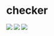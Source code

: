 # checker

<img src="https://github.com/prodan7799/checker/blob/master/screenshots/checker_1.PNG"/>
<img src="https://github.com/prodan7799/checker/blob/master/screenshots/checker_2.PNG"/>
<img src="https://github.com/prodan7799/checker/blob/master/screenshots/checker_3.PNG"/>
